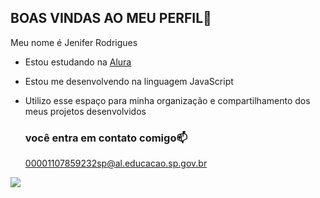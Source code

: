 ## BOAS VINDAS AO MEU PERFIL🖤

Meu nome é Jenifer Rodrigues

- Estou estudando na [Alura](https://www.alura.com.br)
- Estou me desenvolvendo na linguagem JavaScript
- Utilizo esse espaço para minha organização e compartilhamento dos meus projetos desenvolvidos

  ### você entra em contato comigo📫

  00001107859232sp@al.educacao.sp.gov.br

![](https://media1.tenor.com/m/hGOQy4er94IAAAAC/bts-bangtan-boys.gif)
  
